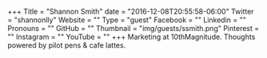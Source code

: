 +++
Title = "Shannon Smith"
date = "2016-12-08T20:55:58-06:00"
Twitter = "shannonlly"
Website = ""
Type = "guest"
Facebook = ""
Linkedin = ""
Pronouns = ""
GitHub = ""
Thumbnail = "img/guests/ssmith.png"
Pinterest = ""
Instagram = ""
YouTube = ""
+++
Marketing at 10thMagnitude. Thoughts powered by pilot pens &amp; cafe lattes.
